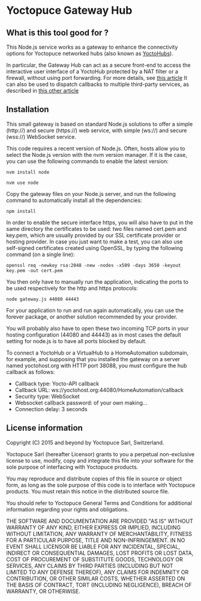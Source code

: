 Yoctopuce Gateway Hub
=====================

## What is this tool good for ?

This Node.js service works as a gateway to enhance the connectivity
options for Yoctopuce networked hubs (also known as
[YoctoHubs](https://www.yoctopuce.com/EN/products/category/extensions-and-networking)).

In particular, the Gateway Hub can act as a secure front-end
to access the interactive user interface of a YoctoHub protected
by a NAT filter or a firewall, without using port forwarding.
For more details, see [this article](https://www.yoctopuce.com/EN/article/a-gateway-to-remotely-access-yoctohubs)
It can also be used to dispatch callbacks to multiple third-party
services, as described in [this other article](https://www.yoctopuce.com/EN/article/a-gateway-to-forward-yoctohub-callbacks)

## Installation

This small gateway is based on standard Node.js solutions to offer a 
simple (http://) and secure (https://) web service, with simple (ws://) 
and secure (wss://) WebSocket service. 

This code requires a recent version of Node.js. Often, hosts allow you 
to select the Node.js version with the nvm version manager. If it is the 
case, you can use the following commands to enable the latest version: 

`nvm install node`

`nvm use node`
 
Copy the gateway files on your Node.js server, and run the following 
command to automatically install all the dependencies: 

`npm install`
 
In order to enable the secure interface https, you will also have to put 
in the same directory the certificates to be used: two files named cert.pem 
and key.pem, which are usually provided by our SSL certificate provider or 
hosting provider. In case you just want to make a test, you can also use 
self-signed certificates created using OpenSSL, by typing the following 
command (on a single line): 

`openssl req -newkey rsa:2048 -new -nodes -x509 -days 3650 -keyout key.pem -out cert.pem` 

You then only have to manually run the application, indicating the ports 
to be used respectively for the http and https protocols: 

`node gateway.js 44080 44443`

For your application to run and run again automatically, you can use the 
forever package, or another solution recommended by your provider. 

You will probably also have to open these two incoming TCP ports in your 
hosting configuration (44080 and 44443) as in most cases the default 
setting for node.js is to have all ports blocked by default. 

To connect a YoctoHub or a VirtualHub to a HomeAutomation subdomain, for 
example, and supposing that you installed the gateway on a server named 
yoctohost.org with HTTP port 38088, you must configure the hub callback 
as follows:

* Callback type: Yocto-API callback
* Callback URL: ws://yoctohost.org:44080/HomeAutomation/callback
* Security type: WebSocket
* Websocket callback password: of your own making...
* Connection delay: 3 seconds

## License information

Copyright (C) 2015 and beyond by Yoctopuce Sarl, Switzerland.

Yoctopuce Sarl (hereafter Licensor) grants to you a perpetual
non-exclusive license to use, modify, copy and integrate this
file into your software for the sole purpose of interfacing
with Yoctopuce products.

You may reproduce and distribute copies of this file in
source or object form, as long as the sole purpose of this
code is to interface with Yoctopuce products. You must retain
this notice in the distributed source file.

You should refer to Yoctopuce General Terms and Conditions
for additional information regarding your rights and
obligations.

THE SOFTWARE AND DOCUMENTATION ARE PROVIDED "AS IS" WITHOUT
WARRANTY OF ANY KIND, EITHER EXPRESS OR IMPLIED, INCLUDING
WITHOUT LIMITATION, ANY WARRANTY OF MERCHANTABILITY, FITNESS
FOR A PARTICULAR PURPOSE, TITLE AND NON-INFRINGEMENT. IN NO
EVENT SHALL LICENSOR BE LIABLE FOR ANY INCIDENTAL, SPECIAL,
INDIRECT OR CONSEQUENTIAL DAMAGES, LOST PROFITS OR LOST DATA,
COST OF PROCUREMENT OF SUBSTITUTE GOODS, TECHNOLOGY OR
SERVICES, ANY CLAIMS BY THIRD PARTIES (INCLUDING BUT NOT
LIMITED TO ANY DEFENSE THEREOF), ANY CLAIMS FOR INDEMNITY OR
CONTRIBUTION, OR OTHER SIMILAR COSTS, WHETHER ASSERTED ON THE
BASIS OF CONTRACT, TORT (INCLUDING NEGLIGENCE), BREACH OF
WARRANTY, OR OTHERWISE.
